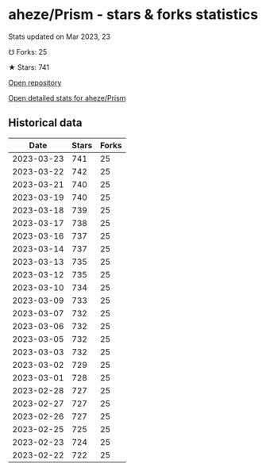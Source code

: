 # aheze/Prism - stars & forks statistics

Stats updated on Mar 2023, 23

☋ Forks: 25

★ Stars: 741

[Open repository](https://github.com/aheze/Prism)

[Open detailed stats for aheze/Prism](https://reviewgithub.com/rep/aheze/Prism)

## Historical data
| Date | Stars | Forks |
|------|-------|-------|
| 2023-03-23 | 741 | 25 | 
| 2023-03-22 | 742 | 25 | 
| 2023-03-21 | 740 | 25 | 
| 2023-03-19 | 740 | 25 | 
| 2023-03-18 | 739 | 25 | 
| 2023-03-17 | 738 | 25 | 
| 2023-03-16 | 737 | 25 | 
| 2023-03-14 | 737 | 25 | 
| 2023-03-13 | 735 | 25 | 
| 2023-03-12 | 735 | 25 | 
| 2023-03-10 | 734 | 25 | 
| 2023-03-09 | 733 | 25 | 
| 2023-03-07 | 732 | 25 | 
| 2023-03-06 | 732 | 25 | 
| 2023-03-05 | 732 | 25 | 
| 2023-03-03 | 732 | 25 | 
| 2023-03-02 | 729 | 25 | 
| 2023-03-01 | 728 | 25 | 
| 2023-02-28 | 727 | 25 | 
| 2023-02-27 | 727 | 25 | 
| 2023-02-26 | 727 | 25 | 
| 2023-02-25 | 725 | 25 | 
| 2023-02-23 | 724 | 25 | 
| 2023-02-22 | 722 | 25 | 

